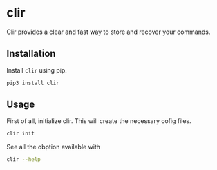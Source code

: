 # clir
Clir provides a clear and fast way to store and recover your commands.

## Installation
Install `clir` using pip.

```bash
pip3 install clir
```

## Usage
First of all, initialize clir. This will create the necessary cofig files.
```bash
clir init
```

See all the obption available with
```bash
clir --help
```